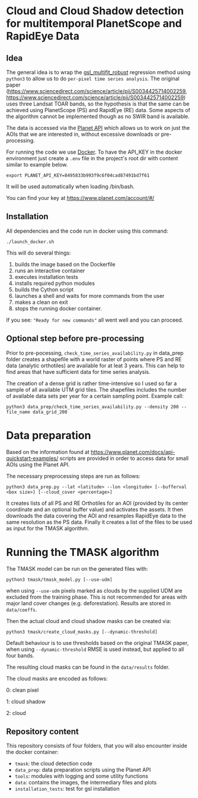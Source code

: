 # Cloud and Cloud Shadow detection for multitemporal PlanetScope and RapidEye Data

## Idea

The general idea is to wrap the [gsl_multifit_robust](https://www.gnu.org/software/gsl/doc/html/lls.html#robust-linear-regression) regression method using
`python3` to allow us to do `per-pixel time series analysis`. The original paper
(https://www.sciencedirect.com/science/article/pii/S0034425714002259,
https://www.sciencedirect.com/science/article/pii/S0034425714002259) uses
three Landsat TOAR bands, so the hypothesis is that the same can be achieved using
PlanetScope (PS) and RapidEye (RE) data. Some aspects of the algorithm cannot be implemented though
as no SWIR band is available.

The data is accessed via the [Planet API](https://www.planet.com/docs/api-quickstart-examples/) which allows us to work on just the
AOIs that we are interested in, without excessive downloads or pre-processing.

For running the code we use [Docker](https://docs.docker.com/develop/).
To have the API_KEY in the docker environment just create a `.env` file
in the project's root dir with content similar to example below.

```
export PLANET_API_KEY=8495833b993f9c6f04cad87491bd7f61
```
It will be used automatically when loading /bin/bash.

You can find your key at https://www.planet.com/account/#/

## Installation

All dependencies and the code run in docker using this command:

```
./launch_docker.sh
```

This will do several things:

1. builds the image based on the Dockerfile
2. runs an interactive container
3. executes installation tests
4. installs required python modules
5. builds the Cython script
6. launches a shell and waits for more commands from the user
7. makes a clean on exit
8. stops the running docker container.

If you see: `"Ready for new commands"` all went well and you can proceed.

## Optional step before pre-processing

Prior to pre-pocessing, `check_time_series_availability.py` in data_prep
folder creates a shapefile with a world raster of points where PS and RE data
(analytic orthotiles) are available for at leat 3 years. This can help to find
areas that have sufficient data for time series analysis.

The creation of a dense grid is rather time-intensive so I used so far a sample of
all available UTM grid tiles. The shapefiles includes the number of available data
sets per year for a certain sampling point. Example call:

```
python3 data_prep/check_time_series_availability.py --density 200 --file_name data_grid_200
```

# Data preparation

Based on the information found at https://www.planet.com/docs/api-quickstart-examples/
scripts are provided in order to access data for small AOIs using the Planet API.

The necessary preprocessing steps are run as follows:

```
python3 data_prep.py --lat <latitude> --lon <longitude> [--bufferval <box size>] [--cloud_cover <percentage>]
```

It creates lists of all PS and RE Orthotiles for an AOI (provided by its
center coordinate and an optional buffer value) and activates the assets.
It then downloads the data covering the AOI and resamples RapidEye data to the
same resolution as the PS data. Finally it creates a list of the files to be
used as input for the TMASK algorithm.


# Running the TMASK algorithm

The TMASK model can be run on the generated files with:

```
python3 tmask/tmask_model.py [--use-udm]
```

when using `--use-udm` pixels marked as clouds by the supplied UDM are excluded from the
training phase. This is not recommended for areas with major land cover changes (e.g. 
deforestation). Results are stored in `data/coeffs`.

Then the actual cloud and cloud shadow masks can be created via:

```
python3 tmask/create_cloud_masks.py [--dynamic-threshold]
```

Default behaviour is to use thresholds based on the original TMASK paper, when using
`--dynamic-threshold` RMSE is used instead, but applied to all four bands.

The resulting cloud masks can be found in the `data/results` folder.

The cloud masks are encoded as follows:

0: clean pixel

1: cloud shadow

2: cloud

## Repository content

This repository consists of four folders, that you will also encounter inside
the docker container:

* `tmask`: the cloud detection code
* `data_prep`: data preparation scripts using the Planet API
* `tools`: modules with logging and some utility functions
* `data`: contains the images, the intermediary files and plots
* `installation_tests`: test for gsl installation


